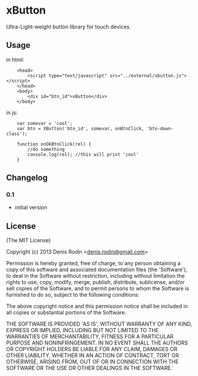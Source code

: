 xButton
========

Ultra-Light-weight button library for touch devices.

Usage
---------

in html:

		<head>
			<script type="text/javascript" src="../external/xbutton.js"></script>
		</head>
		<body>
			<div id="btn_id">xButton</div>
		</body>

in js:

		var somevar = 'cool';
		var btn = XButton('btn_id', somevar, onBtnClick, 'btn-down-class');

		function onOkBtnClick(rel) {
        	//do something
        	console.log(rel); //this will print 'cool'
    	}

Changelog
---------

### 0.1 ###

 * initial version


## License

(The MIT License)

Copyright (c) 2013 Denis Rodin &lt;denis.rodin@gmail.com&gt;

Permission is hereby granted, free of charge, to any person obtaining
a copy of this software and associated documentation files (the
'Software'), to deal in the Software without restriction, including
without limitation the rights to use, copy, modify, merge, publish,
distribute, sublicense, and/or sell copies of the Software, and to
permit persons to whom the Software is furnished to do so, subject to
the following conditions:

The above copyright notice and this permission notice shall be
included in all copies or substantial portions of the Software.

THE SOFTWARE IS PROVIDED 'AS IS', WITHOUT WARRANTY OF ANY KIND,
EXPRESS OR IMPLIED, INCLUDING BUT NOT LIMITED TO THE WARRANTIES OF
MERCHANTABILITY, FITNESS FOR A PARTICULAR PURPOSE AND NONINFRINGEMENT.
IN NO EVENT SHALL THE AUTHORS OR COPYRIGHT HOLDERS BE LIABLE FOR ANY
CLAIM, DAMAGES OR OTHER LIABILITY, WHETHER IN AN ACTION OF CONTRACT,
TORT OR OTHERWISE, ARISING FROM, OUT OF OR IN CONNECTION WITH THE
SOFTWARE OR THE USE OR OTHER DEALINGS IN THE SOFTWARE.`